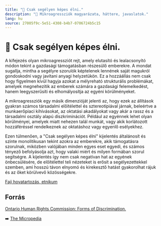 ```yaml
---
title: "🚫 Csak segélyen képes élni."
description: "🚫 Mikroagressziók magyarázata, háttere, javaslatok."
lang: hu
source: 27005f9c-5e51-4308-b4b7-0706724b5c15
---
```


<div class="wiki-content agression-title">

# 🚫 Csak segélyen képes élni.

A kifejezés olyan mikroagressziót rejt, amely elutasító és lealacsonyító módon tekint a gazdasági támogatásban részesülő emberekre. A mondat sugallja, mintha a segélyre szorulók képtelenek lennének saját magukról gondoskodni vagy javítani anyagi helyzetükön. Ez a hozzáállás nem csak hogy figyelmen kívül hagyja azokat a mélyreható strukturális problémákat, amelyek megnehezítik az emberek számára a gazdasági felemelkedést, hanem leegyszerűsíti és elhomályosítja az egyéni körülményeket.

A mikroagressziók egy másik dimenzióját jelenti az, hogy ezek az állítások gyakran számos társadalmi előítélettel és sztereotípiával járnak, beleértve a munkaerőpiaci kihívásokat, az oktatási akadályokat vagy akár a rassz és a társadalmi osztály alapú diszkriminációt. Például az egyénnek lehet olyan körülményei, amelyek miatt nehezen talál munkát, vagy akik korlátozott hozzáféréssel rendelkeznek az oktatáshoz vagy egyenlő esélyekhez.

Ezen túlmenően, a "Csak segélyen képes élni" kijelentés általánosít és szinte monolitikusan tekint azokra az emberekre, akik támogatásra szorulnak, miközben valójában minden egyes eset egyedi, és számos tényező befolyásolja azt, hogy valaki miért és milyen formában szorul segítségre. A kijelentés így nem csak negatívan hat az egyének önbecsülésére, de előítélettel teli nézeteket is erősít a segélyezettekkel szemben, ami hosszú távon elnyomó és kirekesztő hatást gyakorolhat rájuk és az őket körülvevő közösségekre.


<div class="categories">

[Faji hovatartozás, etnikum](/#/entry?id=faji-hovatartozas-etnikum)

</div>


## Forrás

 [Ontario Human Rights Commission: Forms of Discrimination.](http://www.ohrc.on.ca/en/policy-preventing-discrimination-based-mental-health-disabilities-and-addictions/10-forms-discrimination)

➡️ [The Micropedia](https://www.themicropedia.org/)


</div>